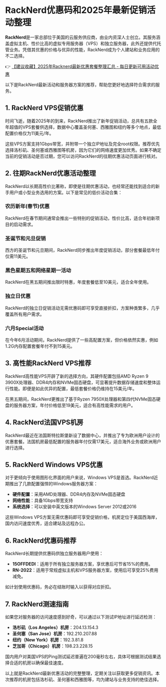 # RackNerd优惠码和2025年最新促销活动整理

**RackNerd**是一家总部位于美国的云服务供应商，由业内资深人士创立。其服务涵盖虚拟主机、性价比高的虚拟专用服务器（VPS）和独立服务器，此外还提供代托管业务。凭借其优惠的价格与优异的性能，RackNerd成为个人建站和业务应用的不二选择。

👉 [【建议收藏】2025年Racknerd最新优惠套餐整理汇总 - 每日更新可用活动优惠](https://bit.ly/Rack_Nerd)

以下是RackNerd最新活动和服务器方案的推荐，帮助您更好地选择符合需求的服务。

## 1. RackNerd VPS促销优惠

时间飞逝，随着2025年的到来，RackNerd推出了新年促销活动，总共有五款全年超值的VPS套餐供选择，数据中心覆盖圣何塞、西雅图和纽约等多个地点，最低配置价格仅为11美元/年。

这些VPS方案支持1Gbps带宽，并附带一个独立IP地址及完全root权限。推荐优先选择洛杉矶、圣何塞或西雅图等机房，因为它们的网络速度更加优秀。如果不确定当前的促销活动是否过期，您可以访问RackNerd的往期优惠活动页面进行核对。

## 2. 往期RackNerd优惠活动整理

RackNerd以长期高性价比著称，即使是往期优惠活动，也经常还能找到适合的新手用户或小型业务选用的方案。以下是常见的低价活动合集：

### 农历新年(春节)优惠
RackNerd在春节期间通常会推出一些特别的促销活动，性价比高，适合年初新项目的启动需求。

### 圣诞节和元旦促销
西方的圣诞节和元旦期间，RackNerd同步推出年度促销活动，部分套餐最低年付仅需11美元。

### 黑色星期五和网络星期一活动
RackNerd在黑五期间推出限时特惠，年度套餐低至10美元，适合全年使用。

### 独立日优惠
RackNerd的独立日促销活动无需优惠码即可享受直接折扣，方案种类繁多，几乎覆盖所有用户需求。

### 六月Special活动
在今年6月活动期间，RackNerd提供了一些高配置方案，但价格依然实惠，例如1.2G内存配置套餐年付不到15美元。

## 3. 高性能RackNerd VPS推荐

RackNerd高性能VPS开辟了新的选择方向，其硬件配置包括AMD Ryzen 9 3900X处理器、DDR4内存和NVMe固态硬盘，可显著提升数据存储速度和整体运行性能。即便是如此优异的配置，最低套餐价格仍维持在15美元/年。

在黑五期间，RackNerd更推出了基于Ryzen 7950X处理器和第四代NVMe固态硬盘的服务器方案，年付价格低至19美元，适合有高性能需求的用户。

## 4. RackNerd法国VPS机房

RackNerd最近在法国斯特拉斯堡新设了数据中心，并推出了专为欧洲用户设计的优惠套餐。法国机房最低配置的服务器年付仅需17美元，适合海外业务或欧洲用户进行选择。

## 5. RackNerd Windows VPS优惠

对于更倾向于使用图形化界面的用户来说，Windows VPS是首选。RackNerd近期推出了几款配置强悍的Windows服务器方案：

- **硬件配置**：采用AMD处理器、DDR4内存及NVMe固态硬盘
- **网络性能**：具备1Gbps带宽支持
- **系统选择**：可以安装中英文版本的Windows Server 2012或2016

这些Windows VPS方案无需优惠码即可享受促销价格，机房定位于美国西海岸，国内访问速度优秀，适合建站及远程办公。

## 6. RackNerd优惠码推荐

RackNerd长期提供优惠码供独立服务器用户使用：

- **15OFFDEDI**：适用于所有独立服务器方案，享优惠后可节省15%的费用。
- **RN-2022**：适用于常规虚拟主机和VPS服务器方案，使用后可享受25%费用减免。

如计划使用优惠码，务必在结账时输入以获得对应折扣。

## 7. RackNerd测速指南

如果您对服务器的访问速度感到好奇，可以通过以下测试IP地址进行延迟检测：

- **洛杉矶（Los Angeles）机房**：204.13.154.3
- **圣何塞（San Jose）机房**：192.210.207.88
- **纽约（New York）机房**：192.3.81.8
- **芝加哥（Chicago）机房**：198.23.228.15

国内用户对美国VPS的Ping测试延迟普遍在200毫秒左右，具体可根据测试结果选择合适的机房以确保最佳速度。

以上就是RackNerd最新优惠活动的完整整理，定期关注以获取更多促销资讯。本次推荐的机房包括洛杉矶、圣何塞和西雅图等，均为建站与业务支持的绝佳选择。